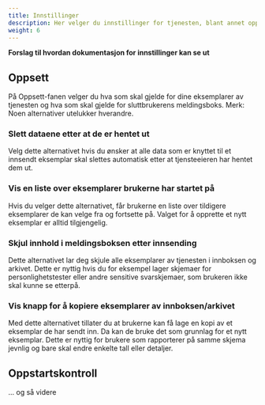 ```yaml
---
title: Innstillinger
description: Her velger du innstillinger for tjenesten, blant annet oppsett, oppstartskontroll og tilganger.
weight: 6
---
```


**Forslag til hvordan dokumentasjon for innstillinger kan se ut**

## Oppsett
På Oppsett-fanen velger du hva som skal gjelde for dine eksemplarer av tjenesten og hva som skal gjelde for sluttbrukerens meldingsboks.
Merk: Noen alternativer utelukker hverandre.

### Slett dataene etter at de er hentet ut
Velg dette alternativet hvis du ønsker at alle data som er knyttet til et innsendt eksemplar skal slettes automatisk etter at tjensteeieren har hentet dem ut. 

### Vis en liste over eksemplarer brukerne har startet på
Hvis du velger dette alternativet, får brukerne en liste over tildigere eksemplarer de kan velge fra og fortsette på. Valget for å opprette et nytt eksemplar er alltid tilgjengelig. 

### Skjul innhold i meldingsboksen etter innsending
Dette alternativet lar deg skjule alle eksemplarer av tjenesten i innboksen og arkivet. Dette er nyttig hvis du for eksempel lager skjemaer for personlighetstester eller andre sensitive svarskjemaer, som brukeren ikke skal kunne se etterpå.

### Vis knapp for å kopiere eksemplarer av innboksen/arkivet
Med dette alternativet tillater du at brukerne kan få lage en kopi av et eksemplar de har sendt inn. Da kan de bruke det som grunnlag for et nytt eksemplar. Dette er nyttig for brukere som rapporterer på samme skjema jevnlig og bare skal endre enkelte tall eller detaljer. 

## Oppstartskontroll
... og så videre
